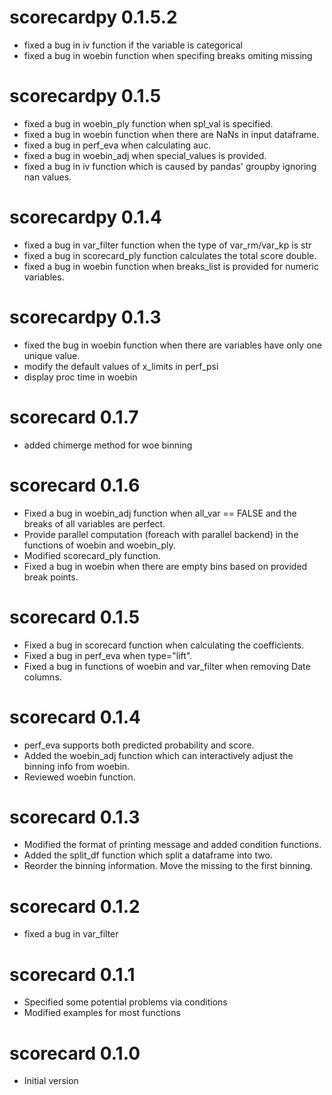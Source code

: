 # scorecardpy 0.1.5.2

* fixed a bug in iv function if the variable is categorical
* fixed a bug in woebin function when specifing breaks omiting missing

# scorecardpy 0.1.5

* fixed a bug in woebin_ply function when spl_val is specified.
* fixed a bug in woebin function when there are NaNs in input dataframe.
* fixed a bug in perf_eva when calculating auc.
* fixed a bug in woebin_adj when special_values is provided.
* fixed a bug in iv function which is caused by pandas' groupby ignoring nan values.

# scorecardpy 0.1.4

* fixed a bug in var_filter function when the type of var_rm/var_kp is str
* fixed a bug in scorecard_ply function calculates the total score double. 
* fixed a bug in woebin function when breaks_list is provided for numeric variables.

# scorecardpy 0.1.3

* fixed the bug in woebin function when there are variables have only one unique value. 
* modify the default values of x_limits in perf_psi
* display proc time in woebin




# scorecard 0.1.7

* added chimerge method for woe binning

# scorecard 0.1.6

* Fixed a bug in woebin_adj function when all_var == FALSE and the breaks of all variables are perfect. 
* Provide parallel computation (foreach with parallel backend) in the functions of woebin and woebin_ply.
* Modified scorecard_ply function.
* Fixed a bug in woebin when there are empty bins based on provided break points. 

# scorecard 0.1.5

* Fixed a bug in scorecard function when calculating the coefficients.
* Fixed a bug in perf_eva when type="lift". 
* Fixed a bug in functions of woebin and var_filter when removing Date columns. 

# scorecard 0.1.4

* perf_eva supports both predicted probability and score.
* Added the woebin_adj function which can interactively adjust the binning info from woebin.
* Reviewed woebin function.

# scorecard 0.1.3

* Modified the format of printing message and added condition functions.
* Added the split_df function which split a dataframe into two.
* Reorder the binning information. Move the missing to the first binning.

# scorecard 0.1.2

* fixed a bug in var_filter

# scorecard 0.1.1

* Specified some potential problems via conditions
* Modified examples for most functions

# scorecard 0.1.0

* Initial version



